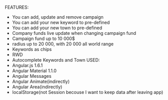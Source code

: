 FEATURES:
- You can add, update and remove campaign
- You can add your new keyword to pre-defined
- You can add your new town to pre-defined
- Company funds live update when changing campaign fund
- Campaign fund up to 10 000$
- radius up to 20 000, with 20 000 all world range
- Keywords as chips
- RWD
- Autocomplete Keywords and Town
USED:
- Angular.js 1.6.1
- Angular Material 1.1.0
- Angular Messages
- Angular Animate(indirectly)
- Angular Area(indirectly)
- localStorage(not Session becouse I want to keep data after leaving app)

